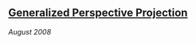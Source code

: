 ## [Generalized Perspective Projection][genperspective]

*August 2008*

[genperspective]: articles/genperspective/index.html
